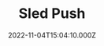 ---
title: Sled Push
date: 2022-11-04T15:04:10.000Z
description: Articles on sled push
display: true
---